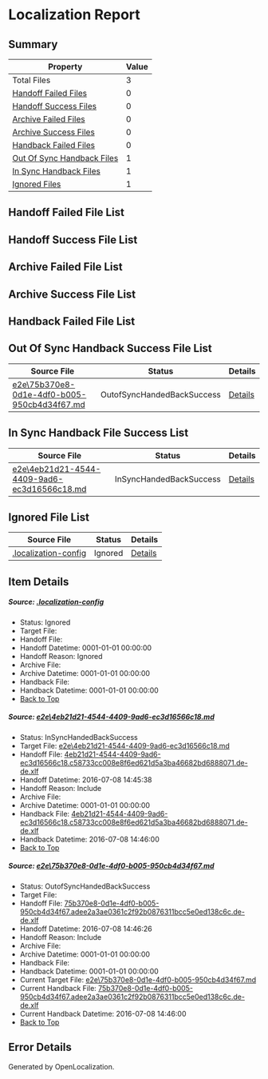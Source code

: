 # <a name='report-top'></a> Localization Report

## Summary
 Property | Value 
 -------- | ----- 
 Total Files | 3
[ Handoff Failed Files ](#handoff-failed-list)| 0
[ Handoff Success Files ](#handoff-success-list)| 0
[ Archive Failed Files ](#archive-failed-list)| 0
[ Archive Success Files ](#archive-success-list)| 0
[ Handback Failed Files ](#handback-failed-list)| 0
[ Out Of Sync Handback Files ](#outofsync-handback-success-list)| 1
[ In Sync Handback Files ](#insync-handback-success-list)| 1
[ Ignored Files ](#ignored-list)| 1

## <a name='handoff-failed-list'></a> Handoff Failed File List

## <a name='handoff-success-list'></a> Handoff Success File List

## <a name='archive-failed-list'></a> Archive Failed File List

## <a name='archive-success-list'></a> Archive Success File List

## <a name='handback-failed-list'></a> Handback Failed File List

## <a name='outofsync-handback-success-list'></a> Out Of Sync Handback Success File List
 Source File | Status | Details 
 ----------- | ------ | ------- 
 [e2e\75b370e8-0d1e-4df0-b005-950cb4d34f67.md](https://github.com/OpenLocalizationTestOrg/oltest/blob/3d5c1cfc7fa4c3b4a85ca9ed92644d714ebd5129/e2e/75b370e8-0d1e-4df0-b005-950cb4d34f67.md) | OutofSyncHandedBackSuccess | [Details](#3a4d617656459e10bb0c062e8332d5a5983271122)

## <a name='insync-handback-success-list'></a> In Sync Handback File Success List
 Source File | Status | Details 
 ----------- | ------ | ------- 
 [e2e\4eb21d21-4544-4409-9ad6-ec3d16566c18.md](https://github.com/OpenLocalizationTestOrg/oltest/blob/e1a705f91f86222e4508c7feab9ec8685f9f0199/e2e/4eb21d21-4544-4409-9ad6-ec3d16566c18.md) | InSyncHandedBackSuccess | [Details](#417f1ec667881b17e4f9f53a0fadbae1695b61eb1)

## <a name='ignored-list'></a> Ignored File List
 Source File | Status | Details 
 ----------- | ------ | ------- 
 [.localization-config](https://github.com/OpenLocalizationTestOrg/oltest/blob/3d5c1cfc7fa4c3b4a85ca9ed92644d714ebd5129/.localization-config) | Ignored | [Details](#3d4f252ac210baf56311d7e97dcc2db10974dbd20)

## Item Details
##### <a name='3d4f252ac210baf56311d7e97dcc2db10974dbd20'></a> Source: [.localization-config](https://github.com/OpenLocalizationTestOrg/oltest/blob/3d5c1cfc7fa4c3b4a85ca9ed92644d714ebd5129/.localization-config)
* Status: Ignored
* Target File: 
* Handoff File: 
* Handoff Datetime: 0001-01-01 00:00:00
* Handoff Reason: Ignored
* Archive File: 
* Archive Datetime: 0001-01-01 00:00:00
* Handback File: 
* Handback Datetime: 0001-01-01 00:00:00
* [Back to Top](#report-top)

##### <a name='417f1ec667881b17e4f9f53a0fadbae1695b61eb1'></a> Source: [e2e\4eb21d21-4544-4409-9ad6-ec3d16566c18.md](https://github.com/OpenLocalizationTestOrg/oltest/blob/e1a705f91f86222e4508c7feab9ec8685f9f0199/e2e/4eb21d21-4544-4409-9ad6-ec3d16566c18.md)
* Status: InSyncHandedBackSuccess
* Target File: [e2e\4eb21d21-4544-4409-9ad6-ec3d16566c18.md](https://github.com/OpenLocalizationTestOrg/oltest-dede-fly/blob/47207254e904ea46de54bcdec0cbd2e186d88077/e2e/4eb21d21-4544-4409-9ad6-ec3d16566c18.md)
* Handoff File: [4eb21d21-4544-4409-9ad6-ec3d16566c18.c58733cc008e8f6ed621d5a3ba46682bd6888071.de-de.xlf](https://github.com/OpenLocalizationTestOrg/olhandoff-e2e/blob/a6e69cc942800e711349df822312c41c1a82fb58/ol-handoff/OpenLocalizationTestOrg/oltest-dede-fly/ci/ht/4eb21d21-4544-4409-9ad6-ec3d16566c18.c58733cc008e8f6ed621d5a3ba46682bd6888071.de-de.xlf)
* Handoff Datetime: 2016-07-08 14:45:38
* Handoff Reason: Include
* Archive File: 
* Archive Datetime: 0001-01-01 00:00:00
* Handback File: [4eb21d21-4544-4409-9ad6-ec3d16566c18.c58733cc008e8f6ed621d5a3ba46682bd6888071.de-de.xlf](https://github.com/OpenLocalizationTestOrg/olhandback-e2e/blob/08d187a96f57d00ca61a7c1bb841fce58993e45a/ol-handback/OpenLocalizationTestOrg/oltest-dede-fly/ci/ht/4eb21d21-4544-4409-9ad6-ec3d16566c18.c58733cc008e8f6ed621d5a3ba46682bd6888071.de-de.xlf)
* Handback Datetime: 2016-07-08 14:46:00
* [Back to Top](#report-top)

##### <a name='3a4d617656459e10bb0c062e8332d5a5983271122'></a> Source: [e2e\75b370e8-0d1e-4df0-b005-950cb4d34f67.md](https://github.com/OpenLocalizationTestOrg/oltest/blob/3d5c1cfc7fa4c3b4a85ca9ed92644d714ebd5129/e2e/75b370e8-0d1e-4df0-b005-950cb4d34f67.md)
* Status: OutofSyncHandedBackSuccess
* Target File: 
* Handoff File: [75b370e8-0d1e-4df0-b005-950cb4d34f67.adee2a3ae0361c2f92b0876311bcc5e0ed138c6c.de-de.xlf](https://github.com/OpenLocalizationTestOrg/olhandoff-e2e/blob/a840c054aa7b1a1a383ba03dd85cbd1f1c4ed0df/ol-handoff/OpenLocalizationTestOrg/oltest-dede-fly/ci/ht/75b370e8-0d1e-4df0-b005-950cb4d34f67.adee2a3ae0361c2f92b0876311bcc5e0ed138c6c.de-de.xlf)
* Handoff Datetime: 2016-07-08 14:46:26
* Handoff Reason: Include
* Archive File: 
* Archive Datetime: 0001-01-01 00:00:00
* Handback File: 
* Handback Datetime: 0001-01-01 00:00:00
* Current Target File: [e2e\75b370e8-0d1e-4df0-b005-950cb4d34f67.md](https://github.com/OpenLocalizationTestOrg/oltest-dede-fly/blob/47207254e904ea46de54bcdec0cbd2e186d88077/e2e/75b370e8-0d1e-4df0-b005-950cb4d34f67.md)
* Current Handback File: [75b370e8-0d1e-4df0-b005-950cb4d34f67.adee2a3ae0361c2f92b0876311bcc5e0ed138c6c.de-de.xlf](https://github.com/OpenLocalizationTestOrg/olhandback-e2e/blob/08d187a96f57d00ca61a7c1bb841fce58993e45a/ol-handback/OpenLocalizationTestOrg/oltest-dede-fly/ci/ht/75b370e8-0d1e-4df0-b005-950cb4d34f67.adee2a3ae0361c2f92b0876311bcc5e0ed138c6c.de-de.xlf)
* Current Handback Datetime: 2016-07-08 14:46:00
* [Back to Top](#report-top)


## Error Details

Generated by OpenLocalization.
